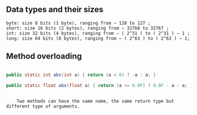 
## Data types and their sizes

    byte: size 8 bits (1 byte), ranging from − 128 to 127 ; 
    short: size 16 bits (2 bytes), ranging from − 32768 to 32767 ; 
    int: size 32 bits (4 bytes), ranging from − ( 2^31 ) to ( 2^31 ) − 1 ; 
    long: size 64 bits (8 bytes), ranging from − ( 2^63 ) to ( 2^63 ) − 1;


## Method overloading
```java

public static int abs(int a) { return (a < 0) ? -a : a; }

public static float abs(float a) { return (a <= 0.0F) ? 0.0F - a : a; }
  
```

        Two methods can have the same name, the same return type but different type of arguments.
